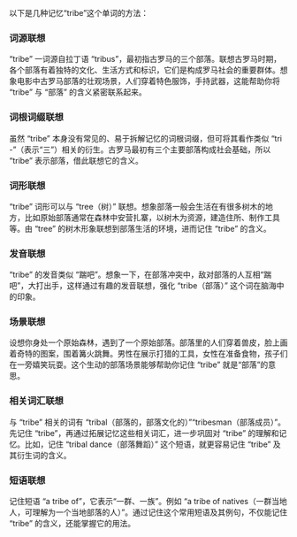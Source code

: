 以下是几种记忆“tribe”这个单词的方法：

### 词源联想
“tribe” 一词源自拉丁语 “tribus”，最初指古罗马的三个部落。联想古罗马时期，各个部落有着独特的文化、生活方式和标识，它们是构成罗马社会的重要群体。想象电影中古罗马部落的壮观场景，人们穿着特色服饰，手持武器，这能帮助你将 “tribe” 与 “部落” 的含义紧密联系起来。

### 词根词缀联想
虽然 “tribe” 本身没有常见的、易于拆解记忆的词根词缀，但可将其看作类似 “tri -”（表示“三”）相关的衍生。古罗马最初有三个主要部落构成社会基础，所以 “tribe” 表示部落，借此联想它的含义。

### 词形联想
“tribe” 词形可以与 “tree（树）” 联想。想象部落一般会生活在有很多树木的地方，比如原始部落通常在森林中安营扎寨，以树木为资源，建造住所、制作工具等。由 “tree” 的树木形象联想到部落生活的环境，进而记住 “tribe” 的含义。

### 发音联想
“tribe” 的发音类似 “踹吧”。想象一下，在部落冲突中，敌对部落的人互相“踹吧”，大打出手，这样通过有趣的发音联想，强化 “tribe（部落）” 这个词在脑海中的印象。

### 场景联想
设想你身处一个原始森林，遇到了一个原始部落。部落里的人们穿着兽皮，脸上画着奇特的图案，围着篝火跳舞。男性在展示打猎的工具，女性在准备食物，孩子们在一旁嬉笑玩耍。这个生动的部落场景能够帮助你记住 “tribe” 就是“部落”的意思。

### 相关词汇联想
与 “tribe” 相关的词有 “tribal（部落的，部落文化的）”“tribesman（部落成员）”。先记住 “tribe”，再通过拓展记忆这些相关词汇，进一步巩固对 “tribe” 的理解和记忆。比如，记住 “tribal dance（部落舞蹈）” 这个短语，就更容易记住 “tribe” 及其衍生词的含义。

### 短语联想
记住短语 “a tribe of”，它表示“一群、一族”。例如 “a tribe of natives（一群当地人，可理解为一个当地部落的人）”。通过记住这个常用短语及其例句，不仅能记住 “tribe” 的含义，还能掌握它的用法。 